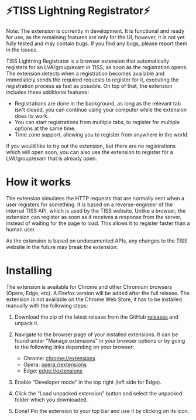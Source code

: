 # ⚡TISS Lightning Registrator⚡

Note: The extension is currently in development. It is functional and ready for use, as the remaining features are only for the UI, however, it is not yet fully tested and may contain bugs. If you find any bugs, please report them in the issues.

TISS Lightning Registrator is a browser extension that automatically registers for an LVA/group/exam in TISS, as soon as the registration opens. The extension detects when a registration becomes available and immediately sends the required requests to register for it, executing the registration process as fast as possible. On top of that, the extension includes these additional features:

- Registrations are done in the background, as long as the relevant tab isn't closed, you can continue using your computer while the extension does its work.
- You can start registrations from multiple tabs, to register for multiple options at the same time.
- Time zone support, allowing you to register from anywhere in the world.

If you would like to try out the extension, but there are no registrations which will open soon, you can also use the extension to register for a LVA/group/exam that is already open.

# How it works

The extension simulates the HTTP requests that are normally sent when a user registers for something. It is based on a reverse-engineer of the internal TISS API, which is used by the TISS website. Unlike a browser, the extension can register as soon as it receives a response from the server, instead of waiting for the page to load. This allows it to register faster than a human user.

As the extension is based on undocumented APIs, any changes to the TISS website in the future may break the extension.

# Installing

The extension is available for Chrome and other Chromium browsers (Opera, Edge, etc). A Firefox version will be added after the full release. The extension is not available on the Chrome Web Store, it has to be installed manually with the following steps:

1. Download the zip of the latest release from the GitHub [releases](https://github.com/The-breakbar/TISS-Lightning-Registrator/releases) and unpack it.
2. Navigate to the browser page of your installed extensions. It can be found under "Manage extensions" in your browser options or by going to the following links depending on your browser:

   - Chrome: [chrome://extensions](chrome://extensions)
   - Opera: [opera://extensions](opera://extensions)
   - Edge: [edge://extensions](edge://extensions)

3. Enable "Developer mode" in the top right (left side for Edge).
4. Click the "Load unpacked extension" button and select the unpacked folder which you downloaded.
5. Done! Pin the extension to your top bar and use it by clicking on its icon.
